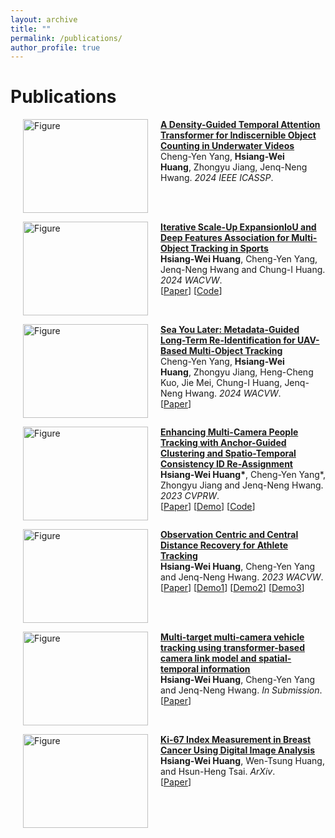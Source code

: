 ```yaml
---
layout: archive
title: ""
permalink: /publications/
author_profile: true
---
```


# <i class="fa fa-fw fa-copy"></i> Publications #

<!-- ## Conference Paper ## -->

<p>
<a href="http://hsiangwei0903.github.io/publications/counting"><img src="https://hsiangwei0903.github.io/images/counting.png?raw=true" alt="Figure" style="width: 200px; height: 150px" hspace="20" align="left"/></a>
<b><a href="http://hsiangwei0903.github.io/publications/counting">A  Density-Guided Temporal Attention Transformer for Indiscernible Object Counting in Underwater Videos</a></b><br> 
Cheng-Yen Yang, <b>Hsiang-Wei Huang</b>, Zhongyu Jiang, Jenq-Neng Hwang.
<i>2024 IEEE ICASSP</i>.<br>
<br clear="left">
</p>

<p>
<a href="http://hsiangwei0903.github.io/publications/sports2"><img src="https://hsiangwei0903.github.io/images/sports2.jpg?raw=true" alt="Figure" style="width: 200px; height: 150px" hspace="20" align="left"/></a>
<b><a href="http://hsiangwei0903.github.io/publications/sports2">Iterative Scale-Up ExpansionIoU and Deep Features Association for Multi-Object Tracking in Sports</a></b><br> 
<b>Hsiang-Wei Huang</b>, Cheng-Yen Yang, Jenq-Neng Hwang and Chung-I Huang. <i>2024 WACVW</i>.<br>
[<a href="https://openaccess.thecvf.com/content/WACV2024W/RWS/papers/Huang_Iterative_Scale-Up_ExpansionIoU_and_Deep_Features_Association_for_Multi-Object_Tracking_WACVW_2024_paper.pdf">Paper</a>]
[<a href="https://github.com/hsiangwei0903/Deep-EIoU">Code</a>]
<br clear="left">
</p>

<p>
<a href="http://hsiangwei0903.github.io/publications/macvi"><img src="https://hsiangwei0903.github.io/images/macvi.png?raw=true" alt="Figure" style="width: 200px; height: 150px" hspace="20" align="left"/></a>
<b><a href="http://hsiangwei0903.github.io/publications/macvi">Sea You Later: Metadata-Guided Long-Term Re-Identification for UAV-Based Multi-Object Tracking</a></b><br> 
Cheng-Yen Yang, <b>Hsiang-Wei Huang</b>, Zhongyu Jiang, Heng-Cheng Kuo, Jie Mei, Chung-I Huang, Jenq-Neng Hwang.
 <i>2024 WACVW</i>.<br>
[<a href="https://openaccess.thecvf.com/content/WACV2024W/MaCVi/papers/Yang_Sea_You_Later_Metadata-Guided_Long-Term_Re-Identification_for_UAV-Based_Multi-Object_Tracking_WACVW_2024_paper.pdf">Paper</a>]
<br clear="left">
</p>

<p>
<a href="http://hsiangwei0903.github.io/publications/mcmp"><img src="https://hsiangwei0903.github.io/images/mcmp.jpg?raw=true" alt="Figure" style="width: 200px; height: 150px" hspace="20" align="left"/></a>
<b><a href="http://hsiangwei0903.github.io/publications/mcmp">Enhancing Multi-Camera People Tracking with
Anchor-Guided Clustering and Spatio-Temporal Consistency ID Re-Assignment</a></b><br> 
<b>Hsiang-Wei Huang*</b>, Cheng-Yen Yang*, Zhongyu Jiang and Jenq-Neng Hwang. <i>2023 CVPRW</i>.<br>
[<a href="https://openaccess.thecvf.com/content/CVPR2023W/AICity/papers/Huang_Enhancing_Multi-Camera_People_Tracking_With_Anchor-Guided_Clustering_and_Spatio-Temporal_Consistency_CVPRW_2023_paper.pdf">Paper</a>]
[<a href="https://youtu.be/0oLuCO-_ZNA">Demo</a>]
[<a href="https://github.com/ipl-uw/AIC23_Track1_UWIPL_ETRI">Code</a>]
<br clear="left">
</p>

<p>
<a href="http://hsiangwei0903.github.io/publications/sports"><img src="https://hsiangwei0903.github.io/images/sportsmot.JPG?raw=true" alt="Figure" style="width: 200px; height: 150px" hspace="20" align="left"/></a>
<b><a href="http://hsiangwei0903.github.io/publications/sports">Observation Centric and Central Distance Recovery for Athlete Tracking</a></b><br> 
<b>Hsiang-Wei Huang</b>, Cheng-Yen Yang and Jenq-Neng Hwang. <i>2023 WACVW</i>.<br>
[<a href="https://openaccess.thecvf.com/content/WACV2023W/CV4WS/papers/Huang_Observation_Centric_and_Central_Distance_Recovery_for_Athlete_Tracking_WACVW_2023_paper.pdf">Paper</a>]
[<a href="https://www.youtube.com/watch?v=e6ujJtjKVQk">Demo1</a>]
[<a href="https://www.youtube.com/watch?v=WuHNBSd0VD4">Demo2</a>]
[<a href="https://www.youtube.com/watch?v=1HcOVbvTbB4">Demo3</a>]
<br clear="left">
</p>

<p>
<a href="http://hsiangwei0903.github.io/publications/mtmc_vehicle"><img src="https://hsiangwei0903.github.io/images/aic.jpg?raw=true" alt="Figure" style="width: 200px; height: 150px" hspace="20" align="left"/></a>
<b><a href="http://hsiangwei0903.github.io/publications/mtmc_vehicle">Multi-target multi-camera vehicle tracking using transformer-based camera link model and spatial-temporal information</a></b><br> 
<b>Hsiang-Wei Huang</b>, Cheng-Yen Yang and Jenq-Neng Hwang. <i>In Submission</i>.<br>
[<a href="https://arxiv.org/abs/2301.07805">Paper</a>]
<br clear="left">
</p>

<p>
<a href="http://hsiangwei0903.github.io/publications/ki67"><img src="https://hsiangwei0903.github.io/images/ki67.jpg?raw=true" alt="Figure" style="width: 200px; height: 150px" hspace="20" align="left"/></a>
<b><a href="http://hsiangwei0903.github.io/publications/ki67">Ki-67 Index Measurement in Breast Cancer Using Digital Image Analysis</a></b><br> 
<b>Hsiang-Wei Huang</b>, Wen-Tsung Huang, and Hsun-Heng Tsai. <i>ArXiv</i>.<br>
[<a href="https://arxiv.org/abs/2209.13155">Paper</a>]
<br clear="left">
</p>
